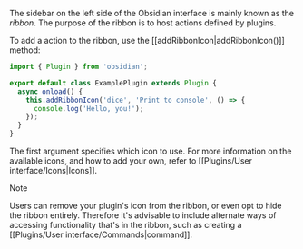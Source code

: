 The sidebar on the left side of the Obsidian interface is mainly known as the _ribbon_. The purpose of the ribbon is to host actions defined by plugins.

To add a action to the ribbon, use the [[addRibbonIcon|addRibbonIcon()]] method:

```ts
import { Plugin } from 'obsidian';

export default class ExamplePlugin extends Plugin {
  async onload() {
    this.addRibbonIcon('dice', 'Print to console', () => {
      console.log('Hello, you!');
    });
  }
}
```

The first argument specifies which icon to use. For more information on the available icons, and how to add your own, refer to [[Plugins/User interface/Icons|Icons]].

> [!note]
> Users can remove your plugin's icon from the ribbon, or even opt to hide the ribbon entirely. Therefore it's advisable to include alternate ways of accessing functionality that's in the ribbon, such as creating a [[Plugins/User interface/Commands|command]].
